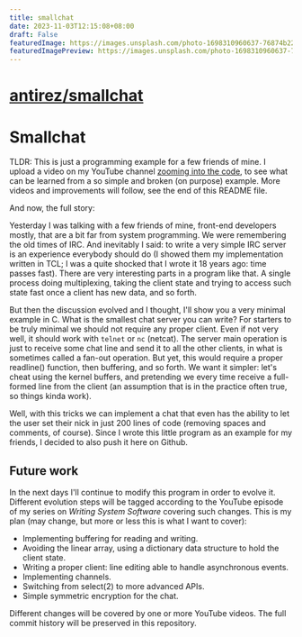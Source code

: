 ```yaml
---
title: smallchat
date: 2023-11-03T12:15:08+08:00
draft: False
featuredImage: https://images.unsplash.com/photo-1698310960637-76874b22c303?ixid=M3w0NjAwMjJ8MHwxfHJhbmRvbXx8fHx8fHx8fDE2OTg5ODQ5MDJ8&ixlib=rb-4.0.3
featuredImagePreview: https://images.unsplash.com/photo-1698310960637-76874b22c303?ixid=M3w0NjAwMjJ8MHwxfHJhbmRvbXx8fHx8fHx8fDE2OTg5ODQ5MDJ8&ixlib=rb-4.0.3
---
```


# [antirez/smallchat](https://github.com/antirez/smallchat)

# Smallchat

TLDR: This is just a programming example for a few friends of mine. I upload a video on my YouTube channel [zooming into the code](https://www.youtube.com/watch?v=eT02gzeLmF0), to see what can be learned from a so simple and broken (on purpose) example. More videos and improvements will follow, see the end of this README file.

And now, the full story:

Yesterday I was talking with a few friends of mine, front-end developers mostly, that are a bit far from system programming. We were remembering the old times of IRC. And inevitably I said: to write a very simple IRC server is an experience everybody should do (I showed them my implementation written in TCL; I was a quite shocked that I wrote it 18 years ago: time passes fast). There are very interesting parts in a program like that. A single process doing multiplexing, taking the client state and trying to access such state fast once a client has new data, and so forth.

But then the discussion evolved and I thought, I'll show you a very minimal example in C. What is the smallest chat server you can write? For starters to be truly minimal we should not require any proper client. Even if not very well, it should work with `telnet` or `nc` (netcat). The server main operation is just to receive some chat line and send it to all the other clients, in what is sometimes called a fan-out operation. But yet, this would require a proper readline() function, then buffering, and so forth. We want it simpler: let's cheat using the kernel buffers, and pretending we every time receive a full-formed line from the client (an assumption that is in the practice often true, so things kinda work).

Well, with this tricks we can implement a chat that even has the ability to
let the user set their nick in just 200 lines of code (removing spaces
and comments, of course). Since I wrote this little program as an example for
my friends, I decided to also push it here on Github.

## Future work

In the next days I'll continue to modify this program in order to evolve it. Different evolution steps will be tagged according to the YouTube episode of my series on *Writing System Software* covering such changes. This is my plan (may change, but more or less this is what I want to cover):

* Implementing buffering for reading and writing.
* Avoiding the linear array, using a dictionary data structure to hold the client state.
* Writing a proper client: line editing able to handle asynchronous events.
* Implementing channels.
* Switching from select(2) to more advanced APIs.
* Simple symmetric encryption for the chat.

Different changes will be covered by one or more YouTube videos. The full commit history will be preserved in this repository.
